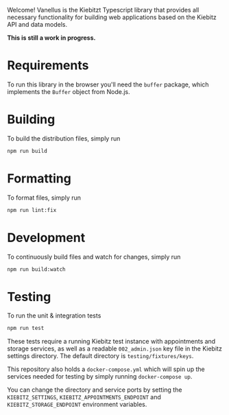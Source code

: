 Welcome! Vanellus is the Kiebitzt Typescript library that provides
all necessary functionality for building web applications based on
the Kiebitz API and data models.

**This is still a work in progress.**

# Requirements

To run this library in the browser you'll need the `buffer` package, which
implements the `Buffer` object from Node.js.

# Building

To build the distribution files, simply run

```bash
npm run build
```

# Formatting

To format files, simply run

```bash
npm run lint:fix
```

# Development

To continuously build files and watch for changes, simply run

```bash
npm run build:watch
```

# Testing

To run the unit & integration tests

```bash
npm run test
```

These tests require a running Kiebitz test instance with appointments and
storage services, as well as a readable `002_admin.json` key file in the Kiebitz
settings directory. The default directory is `testing/fixtures/keys`.

This repository also holds a `docker-compose.yml` which will spin up the services needed
for testing by simply running `docker-compose up`.

You can change the directory and service ports by setting the `KIEBITZ_SETTINGS`,
`KIEBITZ_APPOINTMENTS_ENDPOINT` and `KIEBITZ_STORAGE_ENDPOINT` environment variables.
